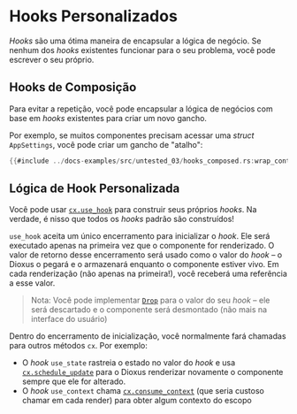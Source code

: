# Hooks Personalizados

_Hooks_ são uma ótima maneira de encapsular a lógica de negócio. Se nenhum dos _hooks_ existentes funcionar para o seu problema, você pode escrever o seu próprio.

## Hooks de Composição

Para evitar a repetição, você pode encapsular a lógica de negócios com base em _hooks_ existentes para criar um novo gancho.

Por exemplo, se muitos componentes precisam acessar uma _struct_ `AppSettings`, você pode criar um gancho de "atalho":

```rust
{{#include ../docs-examples/src/untested_03/hooks_composed.rs:wrap_context}}
```

## Lógica de Hook Personalizada

Você pode usar [`cx.use_hook`](https://docs.rs/dioxus/latest/dioxus/prelude/struct.Scope.html#method.use_hook) para construir seus próprios _hooks_. Na verdade, é nisso que todos os _hooks_ padrão são construídos!

`use_hook` aceita um único encerramento para inicializar o _hook_. Ele será executado apenas na primeira vez que o componente for renderizado. O valor de retorno desse encerramento será usado como o valor do _hook_ – o Dioxus o pegará e o armazenará enquanto o componente estiver vivo. Em cada renderização (não apenas na primeira!), você receberá uma referência a esse valor.

> Nota: Você pode implementar [`Drop`](https://doc.rust-lang.org/std/ops/trait.Drop.html) para o valor do seu _hook_ – ele será descartado e o componente será desmontado (não mais na interface do usuário)

Dentro do encerramento de inicialização, você normalmente fará chamadas para outros métodos `cx`. Por exemplo:

- O _hook_ `use_state` rastreia o estado no valor do _hook_ e usa [`cx.schedule_update`](https://docs.rs/dioxus/latest/dioxus/prelude/struct.Scope.html#method.schedule_update) para o Dioxus renderizar novamente o componente sempre que ele for alterado.
- O _hook_ `use_context` chama [`cx.consume_context`](https://docs.rs/dioxus/latest/dioxus/prelude/struct.Scope.html#method.consume_context) (que seria custoso chamar em cada render) para obter algum contexto do escopo
